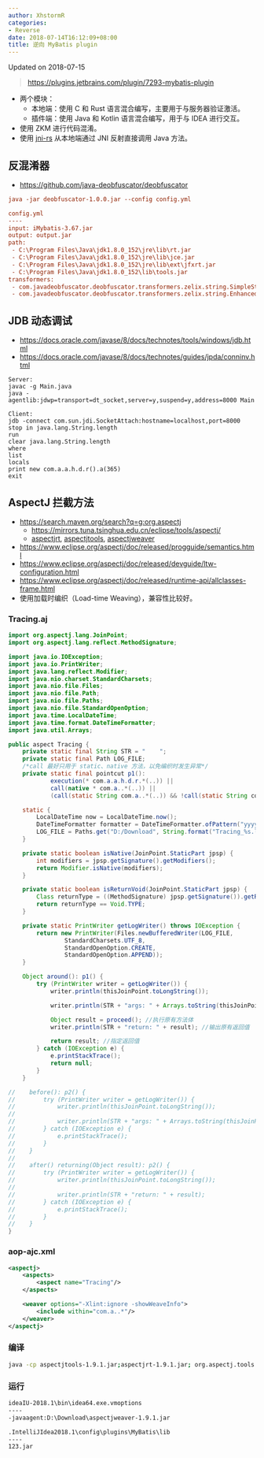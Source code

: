 ```yaml
---
author: XhstormR
categories:
- Reverse
date: 2018-07-14T16:12:09+08:00
title: 逆向 MyBatis plugin
---
```


<!--more-->

Updated on 2018-07-15

> https://plugins.jetbrains.com/plugin/7293-mybatis-plugin

* 两个模块：
  * 本地端：使用 C 和 Rust 语言混合编写，主要用于与服务器验证激活。
  * 插件端：使用 Java 和 Kotlin 语言混合编写，用于与 IDEA 进行交互。
* 使用 ZKM 进行代码混淆。
* 使用 [jni-rs](https://github.com/prevoty/jni-rs) 从本地端通过 JNI 反射直接调用 Java 方法。

## 反混淆器
* https://github.com/java-deobfuscator/deobfuscator

```ini
java -jar deobfuscator-1.0.0.jar --config config.yml

config.yml
----
input: iMybatis-3.67.jar
output: output.jar
path:
 - C:\Program Files\Java\jdk1.8.0_152\jre\lib\rt.jar
 - C:\Program Files\Java\jdk1.8.0_152\jre\lib\jce.jar
 - C:\Program Files\Java\jdk1.8.0_152\jre\lib\ext\jfxrt.jar
 - C:\Program Files\Java\jdk1.8.0_152\lib\tools.jar
transformers:
 - com.javadeobfuscator.deobfuscator.transformers.zelix.string.SimpleStringEncryptionTransformer
 - com.javadeobfuscator.deobfuscator.transformers.zelix.string.EnhancedStringEncryptionTransformer
```

## JDB 动态调试
* https://docs.oracle.com/javase/8/docs/technotes/tools/windows/jdb.html
* https://docs.oracle.com/javase/8/docs/technotes/guides/jpda/conninv.html

```
Server:
javac -g Main.java
java -agentlib:jdwp=transport=dt_socket,server=y,suspend=y,address=8000 Main

Client:
jdb -connect com.sun.jdi.SocketAttach:hostname=localhost,port=8000
stop in java.lang.String.length
run
clear java.lang.String.length
where
list
locals
print new com.a.a.h.d.r().a(365)
exit
```

## AspectJ 拦截方法
* https://search.maven.org/search?q=g:org.aspectj
  * https://mirrors.tuna.tsinghua.edu.cn/eclipse/tools/aspectj/
  * [aspectjrt](https://maven.aliyun.com/repository/jcenter/org/aspectj/aspectjrt/1.9.5/aspectjrt-1.9.5.jar),
    [aspectjtools](https://maven.aliyun.com/repository/jcenter/org/aspectj/aspectjtools/1.9.5/aspectjtools-1.9.5.jar),
    [aspectjweaver](https://maven.aliyun.com/repository/jcenter/org/aspectj/aspectjweaver/1.9.5/aspectjweaver-1.9.5.jar)
* https://www.eclipse.org/aspectj/doc/released/progguide/semantics.html
* https://www.eclipse.org/aspectj/doc/released/devguide/ltw-configuration.html
* https://www.eclipse.org/aspectj/doc/released/runtime-api/allclasses-frame.html
* 使用加载时编织（Load-time Weaving），兼容性比较好。

### Tracing.aj
```java
import org.aspectj.lang.JoinPoint;
import org.aspectj.lang.reflect.MethodSignature;

import java.io.IOException;
import java.io.PrintWriter;
import java.lang.reflect.Modifier;
import java.nio.charset.StandardCharsets;
import java.nio.file.Files;
import java.nio.file.Path;
import java.nio.file.Paths;
import java.nio.file.StandardOpenOption;
import java.time.LocalDateTime;
import java.time.format.DateTimeFormatter;
import java.util.Arrays;

public aspect Tracing {
    private static final String STR = "    ";
    private static final Path LOG_FILE;
    /*call 最好只用于 static、native 方法，以免编织时发生异常*/
    private static final pointcut p1():
            execution(* com.a.a.h.d.r.*(..)) ||
            call(native * com.a..*(..)) ||
            (call(static String com.a..*(..)) && !call(static String com.a.a.h.a.c.a(int, int)));

    static {
        LocalDateTime now = LocalDateTime.now();
        DateTimeFormatter formatter = DateTimeFormatter.ofPattern("yyyy-MM-dd_HH.mm.ss");
        LOG_FILE = Paths.get("D:/Download", String.format("Tracing_%s.log", now.format(formatter)));
    }

    private static boolean isNative(JoinPoint.StaticPart jpsp) {
        int modifiers = jpsp.getSignature().getModifiers();
        return Modifier.isNative(modifiers);
    }

    private static boolean isReturnVoid(JoinPoint.StaticPart jpsp) {
        Class returnType = ((MethodSignature) jpsp.getSignature()).getReturnType();
        return returnType == Void.TYPE;
    }

    private static PrintWriter getLogWriter() throws IOException {
        return new PrintWriter(Files.newBufferedWriter(LOG_FILE,
                StandardCharsets.UTF_8,
                StandardOpenOption.CREATE,
                StandardOpenOption.APPEND));
    }

    Object around(): p1() {
        try (PrintWriter writer = getLogWriter()) {
            writer.println(thisJoinPoint.toLongString());

            writer.println(STR + "args: " + Arrays.toString(thisJoinPoint.getArgs())); //输出参数

            Object result = proceed(); //执行原有方法体
            writer.println(STR + "return: " + result); //输出原有返回值

            return result; //指定返回值
        } catch (IOException e) {
            e.printStackTrace();
            return null;
        }
    }

//    before(): p2() {
//        try (PrintWriter writer = getLogWriter()) {
//            writer.println(thisJoinPoint.toLongString());
//
//            writer.println(STR + "args: " + Arrays.toString(thisJoinPoint.getArgs()));
//        } catch (IOException e) {
//            e.printStackTrace();
//        }
//    }
//
//    after() returning(Object result): p2() {
//        try (PrintWriter writer = getLogWriter()) {
//            writer.println(thisJoinPoint.toLongString());
//
//            writer.println(STR + "return: " + result);
//        } catch (IOException e) {
//            e.printStackTrace();
//        }
//    }
}
```

### aop-ajc.xml
```xml
<aspectj>
    <aspects>
        <aspect name="Tracing"/>
    </aspects>

    <weaver options="-Xlint:ignore -showWeaveInfo">
        <include within="com.a..*"/>
    </weaver>
</aspectj>
```

### 编译
```bash
java -cp aspectjtools-1.9.1.jar;aspectjrt-1.9.1.jar; org.aspectj.tools.ajc.Main -outjar 123.jar -outxml -1.8 -Xlint:ignore Tracing.aj
```

### 运行
```bash
ideaIU-2018.1\bin\idea64.exe.vmoptions
----
-javaagent:D:\Download\aspectjweaver-1.9.1.jar

.IntelliJIdea2018.1\config\plugins\MyBatis\lib
----
123.jar
```
